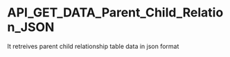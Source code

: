 # API_GET_DATA_Parent_Child_Relation_JSON
 It retreives parent child relationship table data in json format
